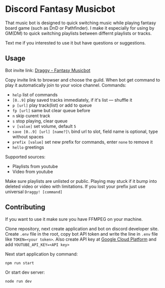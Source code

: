 # Discord Fantasy Musicbot

That music bot is designed to quick switching music while playing fantasy board game (such as DnD or Pathfinder). I make it especially for using by GM(DM) to quick switching playlists between differnt playlists or tracks.

Text me if you interested to use it but have questions or suggestions.

## Usage

Bot invite link: [Draggy - Fantasy Musicbot](https://discordapp.com/oauth2/authorize?client_id=667765780863254558&permissions=3147776&scope=bot)

Copy invite link to browser and choose the guild. When bot get command to play it automatically join to your voice channel. Commands:

-   `help` list of commands
-   `[0..9]` play saved tracks immediately, if it's list — shuffle it
-   `p [url]` play track(list) or add to queue
-   `fp [url]` same but clear queue before
-   `n` skip curent track
-   `s` stop playing, clear queue
-   `v [value]` set volume, default `5`
-   `save [0..9] [url] [name?]\` bind url to slot, field name is optional, type without spaces
-   `prefix [value]` set new prefix for commands, enter `none` to remove it
-   `hello` greetings

Supported sources:

-   Playlists from youtube
-   Video from youtube

Make sure playlists are unlisted or public. Playing may stuck if it bump into deleted video or video with limitations. If you lost your prefix just use universal `Draggy! [command]`

## Contributing

If you want to use it make sure you have FFMPEG on your machine.

Clone repository, next create application and bot on discord developer site. Create `.env` file in the root, copy bot API token and write the line in `.env` file like `TOKEN=<your token>`. Also create API key at [Google Cloud Platform](https://console.cloud.google.com/apis/) and add `YOUTUBE_API_KEY=<API key>`

Next start application by command:

```sh
npm run start
```

Or start dev server:

```sh
node run dev
```
